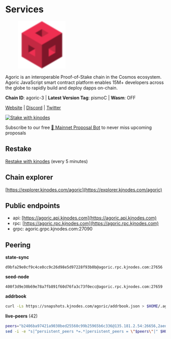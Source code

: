 # Services

<figure><img src="https://raw.githubusercontent.com/kj89/cosmos-images/main/logos/agoric.png" width="150" alt=""><figcaption></figcaption></figure>

Agoric is an interoperable Proof-of-Stake chain in the Cosmos ecosystem.  Agoric JavaScript smart contract platform enables 15M+ developers across the  globe to rapidly build and deploy dapps on-chain.

**Chain ID**: agoric-3 | **Latest Version Tag**: pismoC | **Wasm**: OFF

[Website](https://agoric.com) | [Discord](https://discord.com/invite/qDW8DRes4s) | [Twitter](https://twitter.com/agoric)

[![Stake with kjnodes](https://i.ibb.co/cr44Q8j/button-stake-with-kjnodes.png)](https://restake.app/agoric/agoricvaloper1ku5sm2twlsywdrp4wz3kfwgyrtqtp0lpr3nvk8)

Subscribe to our free [🤖 Mainnet Proposal Bot](https://t.me/kjnodes_proposal_bot) to never miss upcoming proposals

## Restake

[Restake with kjnodes](https://restake.app/agoric/agoricvaloper1ku5sm2twlsywdrp4wz3kfwgyrtqtp0lpr3nvk8) (every 5 minutes)
## Chain explorer
[https://explorer.kjnodes.com/agoric](https://explorer.kjnodes.com/agoric)

## Public endpoints

* api: [https://agoric.api.kjnodes.com](https://agoric.api.kjnodes.com)
* rpc: [https://agoric.rpc.kjnodes.com](https://agoric.rpc.kjnodes.com)
* grpc: agoric.grpc.kjnodes.com:27090

## Peering

**state-sync**

```text
d9bfa29e0cf9c4ce0cc9c26d98e5d97228f93b0b@agoric.rpc.kjnodes.com:27656
```

**seed-node**

```text
400f3d9e30b69e78a7fb891f60d76fa3c73f0ecc@agoric.rpc.kjnodes.com:27659
```

**addrbook**
```bash
curl -Ls https://snapshots.kjnodes.com/agoric/addrbook.json > $HOME/.agoric/config/addrbook.json
```

**live-peers** (42)
```bash
peers="b2406ba97421a9030bed25560c99b25965b6c336@135.181.2.54:26656,2aedd7163a8ee725507e461b13fb90c091ee1c42@128.0.51.32:26656,9661393350ef8224aaa620f543a7710c9af9c495@195.14.6.55:26656,9ed68bef54712b46713ac755ab7a6e7ad30694ef@192.99.44.79:14456,d03a9974f14ae380fdb7caf46ec71ce5278f0356@34.72.231.9:26656,d9bfa29e0cf9c4ce0cc9c26d98e5d97228f93b0b@65.109.88.38:27656,5e0acd690771af91625095185f6081dd1bccdb8f@78.47.21.189:26656,9837ffb0e6efb898b55e02f53005b95a727f32d1@18.142.177.75:26656,ca4c3b9d0cf78d934a3b972c328db2e4a9a66c42@64.32.40.114:26656,a38a30c1dd31f63be2befd40b82964b215c3c288@165.22.251.28:26656,63bd6649f80362ce513027d99ef32c826fdbd259@45.9.62.136:26656,ebc272824924ea1a27ea3183dd0b9ba713494f83@195.3.220.135:27106,8880e10d956bff921ef928794dcadcc22c7087b4@51.91.218.186:26656,711f6f36a6ec3924b6d721de6adce604092e59f2@116.202.226.169:26656,f769805423416d3bec0d683b3796f98a984ed51d@65.108.15.174:26656,f095bb53006ebddcbbf29c8df70dddcba6419e36@142.93.145.13:26656,0837c0dac0bb15e79e64207bb0fa5a9a6fa42ad4@178.62.116.62:26656,0f642db2770d4dd3e0d030b2f14f1365e40f3b38@82.100.58.101:26657,1312bbbd4ed1e58b9e4eb1d7788187a4607915e9@165.22.199.234:26060,0464c8dded70d01f5ab50a8d6047a6b27ddf2ccd@84.244.95.232:26656,aea83f0d95f3732c700c7fd22f4afdf68f53e538@143.198.100.136:26656,0861af66b3f637db967120d690758ee08222794c@75.119.148.118:36656,d56af8cb0716909f9b804e7dec8c1d34ae4eed16@65.108.142.81:26676,e759de7a872eff293ab1316a0745eb5fdd5614f3@88.217.142.187:26656,9e673680df593d841b0e09c49f87409654d84ae9@95.217.202.49:37656,23fd78b96fc7f17b47fc4a0d442b0ec53faebd88@157.90.91.20:12656,9d2bf3feb8a0a95ccce16a94f926d1c5ddad5190@65.108.121.110:12656,bb257b3a0829910477a3845430b6b1f7eb2b4235@34.146.189.78:26656,b8701af626159c0aac2d47b6009ce22988c32813@14.224.158.246:26656,6ba72731d54ded6d012fa7b02ae46e0c214b1e07@5.75.230.116:26656,8c30ee29afc4b77cf98222edcc3fe823cf1e8306@195.201.106.244:26656,576e4e90b785fb16c129a0141b57342e51fd61b4@193.176.85.156:26656,0b8f662781bb5e8a966e8243e9fafc03504af5c3@141.94.141.141:26656,00dc1964683a005274c39d3f347e83a5651dd923@65.21.127.159:26656,80e8d307c7b1e7027645a0054ba3e08addfa83b2@88.99.217.85:26656,d7e0eedf5756b8c085104fb76c069ba3506f2183@80.64.208.64:26656,47c35c8137ad2098e0b2a79077fea93a530034d8@185.144.83.130:26656,baf3faf6d6e4c32c4ee2cde510efabe127d3ce74@35.77.171.242:26656,ee236040d06e78d70c3f34722407857615b1a755@34.69.117.194:26656,e70955351f601ea5be9a9bf41032949a777f31b3@207.244.255.229:10003,f23a7b7610843cb8d4a6f1f6a44d08926ea86e6d@195.14.6.2:26015,ade4d8bc8cbe014af6ebdf3cb7b1e9ad36f412c0@135.181.5.219:14456"
sed -i -e "s|^persistent_peers *=.*|persistent_peers = \"$peers\"|" $HOME/.agoric/config/config.toml
```
